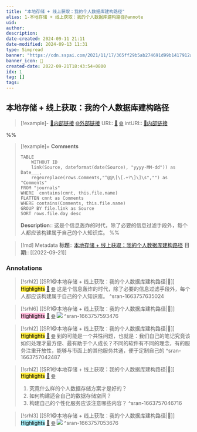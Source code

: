 ```yaml
---
title: "本地存储 + 线上获取：我的个人数据库建构路径"
alias: 1-本地存储 + 线上获取：我的个人数据库建构路径@annote
uid: 
author: 
description: 
date-created: 2024-09-11 21:11
date-modified: 2024-09-13 11:31
type: Simpread
banner: "https://cdn.sspai.com/2021/11/17/365ff29b5ab274691d99b1417912aade.png "
banner_icon: 🔖
created-date: 2022-09-21T18:43:54+0800
idx: 1
tag: []
tags: 
---
```


## 本地存储 + 线上获取：我的个人数据库建构路径

> [!example]- [🧷内部链接](<http://localhost:7026/unread/1>) [🌐外部链接](<>)
> URI:: [🧷](<http://localhost:7026/unread/1>) [🌐](<>)
> intURI:: [🧷内部链接](<http://localhost:7026/reading/1>)

%%

> [!example]+ **Comments**
>
> ```dataview
> TABLE 
>     WITHOUT ID
>     link(Source, dateformat(date(Source), "yyyy-MM-dd")) as Date___, 
>     regexreplace(rows.Comments,"^@@\[\[.+?\]\]\s","") as "Comments"
> FROM "journals"
> WHERE  contains(cmnt, this.file.name)
> FLATTEN cmnt as Comments
> WHERE contains(Comments, this.file.name)
> GROUP BY file.link as Source
> SORT rows.file.day desc
> ```
>  **Description**:: 这是个信息轰炸的时代，除了必要的信息过滤手段外，每个人都应该构建属于自己的个人知识库。
%%

> [!md] Metadata
> **标题**:: [本地存储 + 线上获取：我的个人数据库建构路径](https://sspai.com/post/69972)
> **日期**:: [[2022-09-21]]

### Annotations

> [!srhl2] [[SR1@本地存储 + 线上获取：我的个人数据库建构路径|📄]] <mark style="background-color: #ffeb3b">Highlights</mark> [🧷](<http://localhost:7026/unread/1#id=1663757635024>) [🌐](<#id=1663757635024>)
> 这是个信息轰炸的时代，除了必要的信息过滤手段外，每个人都应该构建属于自己的个人知识库。
> ^sran-1663757635024

> [!srhl6] [[SR1@本地存储 + 线上获取：我的个人数据库建构路径|📄]] <mark style="background-color: #ffb7da">Highlights</mark> [🧷](<http://localhost:7026/unread/1#id=1663757593476>) [🌐](<#id=1663757593476>)
> ![](https://cdn.sspai.com/2021/11/17/02dcb3e22348318ab27890b2272242a6.png)
> ^sran-1663757593476

> [!srhl2] [[SR1@本地存储 + 线上获取：我的个人数据库建构路径|📄]] <mark style="background-color: #ffeb3b">Highlights</mark> [🧷](<http://localhost:7026/unread/1#id=1663757042487>) [🌐](<#id=1663757042487>)
> 到的可能是一个共性问题，也就是：我们自己的笔记究竟该如何处理才最方便、最有助于个人成长？不同的软件有不同的理念，有的服务注重开放性，能够与市面上的其他服务共通，便于定制自己的
> ^sran-1663757042487

> [!srhl2] [[SR1@本地存储 + 线上获取：我的个人数据库建构路径|📄]] <mark style="background-color: #ffeb3b">Highlights</mark> [🧷](<http://localhost:7026/unread/1#id=1663757046716>) [🌐](<#id=1663757046716>)
> 1. 究竟什么样的个人数据存储方案才是好的？
> 2. 如何构建适合自己的数据存储空间？
> 3. 构建自己的个性化服务应该注意哪些内容？
> ^sran-1663757046716

> [!srhl3] [[SR1@本地存储 + 线上获取：我的个人数据库建构路径|📄]] <mark style="background-color: #a2e9f2">Highlights</mark> [🧷](<http://localhost:7026/unread/1#id=1663757053676>) [🌐](<#id=1663757053676>)
> ![](https://cdn.sspai.com/2021/11/17/d603dfc12369401e5d24eeff2c2ddb85.jpg)
> ^sran-1663757053676
